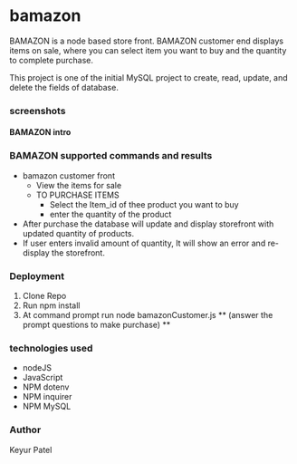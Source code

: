 # bamazon

BAMAZON is a node based store front. BAMAZON customer end displays items on sale, where you can select item you want to buy and the quantity  to complete purchase.  

This project is one of the initial MySQL project to create, read, update, and delete the fields of database. 

### screenshots
#### BAMAZON intro

### BAMAZON supported commands and results
* bamazon customer front
    * View the items for sale
    * TO PURCHASE ITEMS
      * Select the Item_id of thee product you want to buy
      * enter the quantity of the product
* After purchase the database will update and display storefront with updated quantity of products. 
* If user enters invalid amount of quantity, It will show an error and re-display the storefront. 

### Deployment
1. Clone Repo
2. Run npm install
3. At command prompt run node bamazonCustomer.js ** (answer the prompt questions to make purchase) **

### technologies used
* nodeJS
* JavaScript
* NPM dotenv
* NPM inquirer
* NPM MySQL

### Author
Keyur Patel


